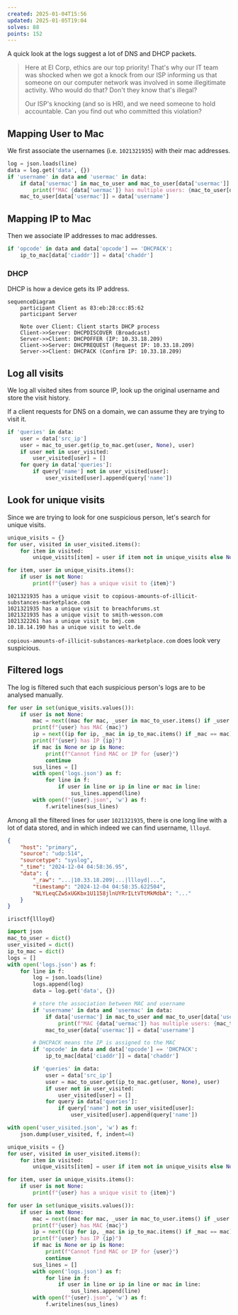 ```yaml
---
created: 2025-01-04T15:56
updated: 2025-01-05T19:04
solves: 88
points: 152
---
```


A quick look at the logs suggest a lot of DNS and DHCP packets.

> Here at EI Corp, ethics are our top priority! That's why our IT team was shocked when we got a knock from our ISP informing us that someone on our computer network was involved in some illegitimate activity. Who would do that? Don't they know that's illegal?
>
> Our ISP's knocking (and so is HR), and we need someone to hold accountable. Can you find out who committed this violation?

## Mapping User to Mac

We first associate the usernames (i.e. `1021321935`) with their mac addresses.

```python
log = json.loads(line)
data = log.get('data', {})
if 'username' in data and 'usermac' in data:
	if data['usermac'] in mac_to_user and mac_to_user[data['usermac']] != data['username']:
		print(f"MAC {data['uermac']} has multiple users: {mac_to_user[data['usermac']]} and {data['username']}")
	mac_to_user[data['usermac']] = data['username']
```

## Mapping IP to Mac

Then we associate IP addresses to mac addresses.

```python
if 'opcode' in data and data['opcode'] == 'DHCPACK':
	ip_to_mac[data['ciaddr']] = data['chaddr']
```

### DHCP

DHCP is how a device gets its IP address.

```mermaid
sequenceDiagram
    participant Client as 83:eb:28:cc:85:62
    participant Server

    Note over Client: Client starts DHCP process
    Client->>Server: DHCPDISCOVER (Broadcast)
    Server->>Client: DHCPOFFER (IP: 10.33.18.209)
    Client->>Server: DHCPREQUEST (Request IP: 10.33.18.209)
    Server->>Client: DHCPACK (Confirm IP: 10.33.18.209)
```

## Log all visits

We log all visited sites from source IP, look up the original username and store the visit history.

If a client requests for DNS on a domain, we can assume they are trying to visit it.

```python
if 'queries' in data:
	user = data['src_ip']
	user = mac_to_user.get(ip_to_mac.get(user, None), user)
	if user not in user_visited:
		user_visited[user] = []
	for query in data['queries']:
		if query['name'] not in user_visited[user]:
			user_visited[user].append(query['name'])
```

## Look for unique visits

Since we are trying to look for one suspicious person, let's search for unique visits.

```python
unique_visits = {}
for user, visited in user_visited.items():
    for item in visited:
        unique_visits[item] = user if item not in unique_visits else None

for item, user in unique_visits.items():
    if user is not None:
        print(f"{user} has a unique visit to {item}")
```

```
1021321935 has a unique visit to copious-amounts-of-illicit-substances-marketplace.com
1021321935 has a unique visit to breachforums.st
1021321935 has a unique visit to smith-wesson.com
1021322261 has a unique visit to bmj.com
10.18.14.190 has a unique visit to welt.de
```

`copious-amounts-of-illicit-substances-marketplace.com` does look very suspicious.
## Filtered logs
The log is filtered such that each suspicious person's logs are to be analysed manually.

```python
for user in set(unique_visits.values()):
    if user is not None:
        mac = next((mac for mac, _user in mac_to_user.items() if _user == user), None)
        print(f"{user} has MAC {mac}")
        ip = next((ip for ip, _mac in ip_to_mac.items() if _mac == mac), None)
        print(f"{user} has IP {ip}")
        if mac is None or ip is None:
            print(f"Cannot find MAC or IP for {user}")
            continue
        sus_lines = []
        with open('logs.json') as f:
            for line in f:
                if user in line or ip in line or mac in line:
                    sus_lines.append(line)
        with open(f"{user}.json", 'w') as f:
            f.writelines(sus_lines)
```

Among all the filtered lines for user `1021321935`, there is one long line with a lot of data stored, and in which indeed we can find username, `llloyd`.

```json
{
    "host": "primary",
    "source": "udp:514",
    "sourcetype": "syslog",
    "_time": "2024-12-04 04:58:36.95",
    "data": {
        "_raw": "...|10.33.18.209|...|llloyd|...",
        "timestamp": "2024-12-04 04:58:35.622504",
        "NLYLeqCZw5xUGKbx1U1158jlnUYRrILtVTtMkMdbA": "..."
    }
}
```

```flag
irisctf{llloyd}
```

```python
import json
mac_to_user = dict()
user_visited = dict()
ip_to_mac = dict()
logs = []
with open('logs.json') as f:
    for line in f:
        log = json.loads(line)
        logs.append(log)
        data = log.get('data', {})

        # store the association between MAC and username
        if 'username' in data and 'usermac' in data:
            if data['usermac'] in mac_to_user and mac_to_user[data['usermac']] != data['username']:
                print(f"MAC {data['uermac']} has multiple users: {mac_to_user[data['usermac']]} and {data['username']}")
            mac_to_user[data['usermac']] = data['username']

        # DHCPACK means the IP is assigned to the MAC
        if 'opcode' in data and data['opcode'] == 'DHCPACK':
            ip_to_mac[data['ciaddr']] = data['chaddr']

        if 'queries' in data:
            user = data['src_ip']
            user = mac_to_user.get(ip_to_mac.get(user, None), user)
            if user not in user_visited:
                user_visited[user] = []
            for query in data['queries']:
                if query['name'] not in user_visited[user]:
                    user_visited[user].append(query['name'])

with open('user_visited.json', 'w') as f:
    json.dump(user_visited, f, indent=4)

unique_visits = {}
for user, visited in user_visited.items():
    for item in visited:
        unique_visits[item] = user if item not in unique_visits else None

for item, user in unique_visits.items():
    if user is not None:
        print(f"{user} has a unique visit to {item}")

for user in set(unique_visits.values()):
    if user is not None:
        mac = next((mac for mac, _user in mac_to_user.items() if _user == user), None)
        print(f"{user} has MAC {mac}")
        ip = next((ip for ip, _mac in ip_to_mac.items() if _mac == mac), None)
        print(f"{user} has IP {ip}")
        if mac is None or ip is None:
            print(f"Cannot find MAC or IP for {user}")
            continue
        sus_lines = []
        with open('logs.json') as f:
            for line in f:
                if user in line or ip in line or mac in line:
                    sus_lines.append(line)
        with open(f"{user}.json", 'w') as f:
            f.writelines(sus_lines)
```
